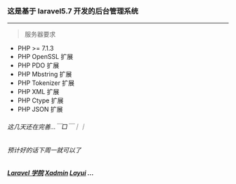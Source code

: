 ### 这是基于 laravel5.7 开发的后台管理系统
----

> 服务器要求

- PHP >= 7.1.3
- PHP OpenSSL 扩展
- PHP PDO 扩展
- PHP Mbstring 扩展
- PHP Tokenizer 扩展
- PHP XML 扩展
- PHP Ctype 扩展
- PHP JSON 扩展


###### 这几天还在完善...￣□￣｜｜
###### 预计好的话下周一就可以了

#####  [Laravel 学院](https://laravelacademy.org/ "Laravel 学院") [Xadmin](http://x.xuebingsi.com/ "Xadmin") [Layui](https://www.layui.com "Layui") ...
